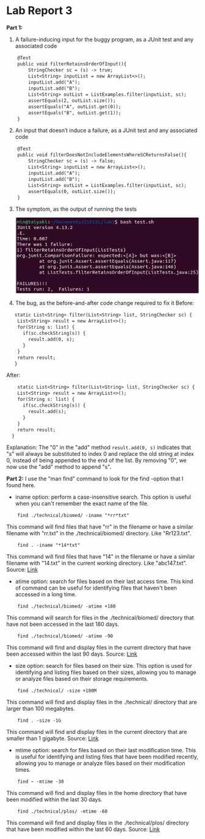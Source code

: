 # **Lab Report 3**

**Part 1:**

1. A failure-inducing input for the buggy program, as a JUnit test and any associated code
```
    @Test
    public void filterRetainsOrderOfInput(){
        StringChecker sc = (s) -> true;
        List<String> inputList = new ArrayList<>();
        inputList.add("A");
        inputList.add("B");
        List<String> outList = ListExamples.filter(inputList, sc);
        assertEquals(2, outList.size());
        assertEquals("A", outList.get(0));
        assertEquals("B", outList.get(1));
    }
```
2. An input that doesn’t induce a failure, as a JUnit test and any associated code
```
    @Test
    public void filterDoesNotIncludeElementsWhereSCReturnsFalse(){
        StringChecker sc = (s) -> false;
        List<String> inputList = new ArrayList<>();
        inputList.add("A");
        inputList.add("B");
        List<String> outList = ListExamples.filter(inputList, sc);
        assertEquals(0, outList.size());
    }
```
3. The symptom, as the output of running the tests

    ![Image](symptom_lab3.png)

4. The bug, as the before-and-after code change required to fix it
   Before:
```
   static List<String> filter(List<String> list, StringChecker sc) {
    List<String> result = new ArrayList<>();
    for(String s: list) {
      if(sc.checkString(s)) {
        result.add(0, s);
      }
    }
    return result;
   }
```
  After:
```
    static List<String> filter(List<String> list, StringChecker sc) {
    List<String> result = new ArrayList<>();
    for(String s: list) {
      if(sc.checkString(s)) {
        result.add(s);
      }
    }
    return result;
  }
```
Explanation: The "0" in the "add" method ```result.add(0, s)``` indicates that "s" will always be substituted to index 0 and replace the old string at index 0, instead of being appended to the end of the list. By removing "0", we now use the "add" method to append "s".

**Part 2:**
I use the "man find" command to look for the find -option that I found here.
- iname option: perform a case-insensitive search. This option is useful when you can't remember the exact name of the file. 
```
    find ./technical/biomed/ -iname "*rr*txt"
```
This command will find files that have "rr" in the filename or have a similar filename with "rr.txt" in the ./technical/biomed/ directory. Like "Rr123.txt".
```
    find . -iname "*14*txt"
```
This command will find files that have "14" in the filename or have a similar filename with "14.txt" in the current working directory. Like "abc147.txt".
Source: [Link](https://www.redhat.com/sysadmin/linux-find-command)

- atime option: search for files based on their last access time. This kind of command can be useful for identifying files that haven't been accessed in a long time. 
```
    find ./technical/biomed/ -atime +180
```
This command will search for files in the ./technical/biomed/ directory that have not been accessed in the last 180 days.
```
    find ./technical/biomed/ -atime -90
```
This command will find and display files in the current directory that have been accessed within the last 90 days.
Source: [Link](https://geekflare.com/how-to-use-find-command-in-linux/)

- size option: search for files based on their size. This option is used for identifying and listing files based on their sizes, allowing you to manage or analyze files based on their storage requirements.
```
    find ./technical/ -size +100M
```
This command will find and display files in the ./technical/ directory that are larger than 100 megabytes.
```
    find . -size -1G
```
This command will find and display files in the current directory that are smaller than 1 gigabyte.
Source: [Link](https://linuxconfig.org/how-to-use-find-command-to-search-for-files-based-on-file-size)

- mtime option: search for files based on their last modification time. This is useful for identifying and listing files that have been modified recently, allowing you to manage or analyze files based on their modification times.
```
    find ~ -mtime -30
```
This command will find and display files in the home directory that have been modified within the last 30 days.
```
    find ./technical/plos/ -mtime -60
```
This command will find and display files in the ./technical/plos/ directory that have been modified within the last 60 days.
Source: [Link](https://opensource.com/article/21/9/linux-find-command)
